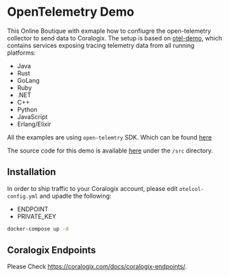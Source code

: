 # OpenTelemetry Demo

This Online Boutique with exmaple how to confiugre the open-telemetry collector to send data to Coralogix.
The setup is based on [otel-demo](https://github.com/open-telemetry/opentelemetry-demo/tree/v0.3.1-alpha), which contains services exposing tracing telemetry data from all running platforms:
* Java
* Rust
* GoLang
* Ruby
* .NET
* C++
* Python
* JavaScript
* Erlang/Elixir

All the examples are using `open-telemtry` SDK. Which can be found [here](https://opentelemetry.io/docs/instrumentation/)

The source code for this demo is available [here](https://github.com/open-telemetry/opentelemetry-demo/tree/v0.3.1-alpha) under the `/src` directory.

## Installation

In order to ship traffic to your Coralogix account, please edit `otelcol-config.yml` and upadte the following:
* ENDPOINT
* PRIVATE_KEY

```bash
docker-compose up -d 
```

## Coralogix Endpoints

Please Check https://coralogix.com/docs/coralogix-endpoints/.
